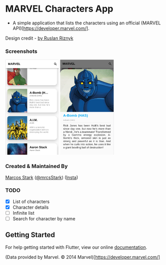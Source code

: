 # MARVEL Characters App

- A simple application that lists the characters using an official (MARVEL API)[https://developer.marvel.com/].

Design credit - [by Ruslan Riznyk](https://dribbble.com/shots/4985712-Marvel-Heroes-Library/attachments/1114938)

### Screenshots

<img src="character.png" height="300em" /> <img src="character_details.png" height="300em" />

### Created & Maintained By

[Marcos Stark](https://github.com/marcostark) ([@mrcsStark](https://twitter.com/mrcsStark)) 
([Insta](https://www.instagram.com/mrstark.dev/))


### TODO

- [x] List of characters
- [x] Character details
- [ ] Infinite list
- [ ] Search for character by name

## Getting Started

For help getting started with Flutter, view our online
[documentation](https://flutter.io/).

(Data provided by Marvel. © 2014 Marvel)[https://developer.marvel.com/]
